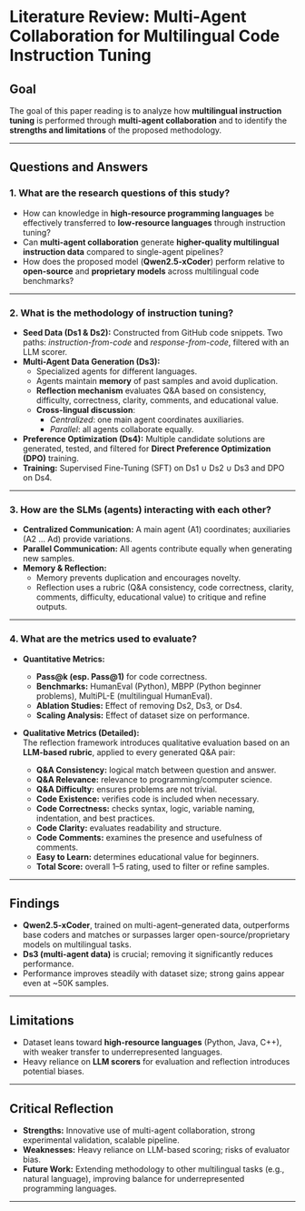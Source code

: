 # Literature Review: Multi-Agent Collaboration for Multilingual Code Instruction Tuning

## Goal
The goal of this paper reading is to analyze how **multilingual instruction tuning** is performed through **multi-agent collaboration** and to identify the **strengths and limitations** of the proposed methodology.

---

## Questions and Answers

### 1. What are the research questions of this study?
- How can knowledge in **high-resource programming languages** be effectively transferred to **low-resource languages** through instruction tuning?  
- Can **multi-agent collaboration** generate **higher-quality multilingual instruction data** compared to single-agent pipelines?  
- How does the proposed model (**Qwen2.5-xCoder**) perform relative to **open-source** and **proprietary models** across multilingual code benchmarks?

---

### 2. What is the methodology of instruction tuning?
- **Seed Data (Ds1 & Ds2):** Constructed from GitHub code snippets. Two paths: *instruction-from-code* and *response-from-code*, filtered with an LLM scorer.  
- **Multi-Agent Data Generation (Ds3):**  
  - Specialized agents for different languages.  
  - Agents maintain **memory** of past samples and avoid duplication.  
  - **Reflection mechanism** evaluates Q&A based on consistency, difficulty, correctness, clarity, comments, and educational value.  
  - **Cross-lingual discussion**:  
    - *Centralized*: one main agent coordinates auxiliaries.  
    - *Parallel*: all agents collaborate equally.  
- **Preference Optimization (Ds4):** Multiple candidate solutions are generated, tested, and filtered for **Direct Preference Optimization (DPO)** training.  
- **Training:** Supervised Fine-Tuning (SFT) on Ds1 ∪ Ds2 ∪ Ds3 and DPO on Ds4.

---

### 3. How are the SLMs (agents) interacting with each other?
- **Centralized Communication:** A main agent (A1) coordinates; auxiliaries (A2 … Ad) provide variations.  
- **Parallel Communication:** All agents contribute equally when generating new samples.  
- **Memory & Reflection:**  
  - Memory prevents duplication and encourages novelty.  
  - Reflection uses a rubric (Q&A consistency, code correctness, clarity, comments, difficulty, educational value) to critique and refine outputs.  

---

### 4. What are the metrics used to evaluate?
- **Quantitative Metrics:**  
  - **Pass@k (esp. Pass@1)** for code correctness.  
  - **Benchmarks:** HumanEval (Python), MBPP (Python beginner problems), MultiPL-E (multilingual HumanEval).  
  - **Ablation Studies:** Effect of removing Ds2, Ds3, or Ds4.  
  - **Scaling Analysis:** Effect of dataset size on performance.  

- **Qualitative Metrics (Detailed):**  
  The reflection framework introduces qualitative evaluation based on an **LLM-based rubric**, applied to every generated Q&A pair:  
  - **Q&A Consistency:** logical match between question and answer.  
  - **Q&A Relevance:** relevance to programming/computer science.  
  - **Q&A Difficulty:** ensures problems are not trivial.  
  - **Code Existence:** verifies code is included when necessary.  
  - **Code Correctness:** checks syntax, logic, variable naming, indentation, and best practices.  
  - **Code Clarity:** evaluates readability and structure.  
  - **Code Comments:** examines the presence and usefulness of comments.  
  - **Easy to Learn:** determines educational value for beginners.  
  - **Total Score:** overall 1–5 rating, used to filter or refine samples.  
---

## Findings
- **Qwen2.5-xCoder**, trained on multi-agent–generated data, outperforms base coders and matches or surpasses larger open-source/proprietary models on multilingual tasks.  
- **Ds3 (multi-agent data)** is crucial; removing it significantly reduces performance.  
- Performance improves steadily with dataset size; strong gains appear even at ~50K samples.  

---


## Limitations
- Dataset leans toward **high-resource languages** (Python, Java, C++), with weaker transfer to underrepresented languages.  
- Heavy reliance on **LLM scorers** for evaluation and reflection introduces potential biases.  
---

## Critical Reflection
- **Strengths:** Innovative use of multi-agent collaboration, strong experimental validation, scalable pipeline.  
- **Weaknesses:** Heavy reliance on LLM-based scoring; risks of evaluator bias.  
- **Future Work:** Extending methodology to other multilingual tasks (e.g., natural language), improving balance for underrepresented programming languages.

---
